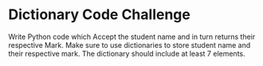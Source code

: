 # Dictionary Code Challenge

Write Python code which Accept the student name and in turn returns their respective Mark. Make sure to use dictionaries to store student name and their respective mark. The dictionary should include at least 7 elements.